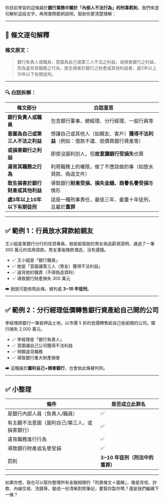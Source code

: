 你目前學習的這條屬於**銀行業務中關於「內部人不法行為」的刑事罰則**，我們來逐句解析這段文字，再用實際範例說明，幫助你更清楚理解：

---

## 📘 條文逐句解釋

### 條文原文：
> 銀行負責人或職員，意圖為自己或第三人不法之利益，或損害銀行之利益，而為違背其職務之行為，致生損害於銀行之財產或其他利益者，處3年以上10年以下有期徒刑。

---

### 🔍 白話拆解：

| 條文部分 | 白話意思 |
|----------|-----------|
| **銀行負責人或職員** | 包含銀行董事、總經理、分行經理、一般行員等 |
| **意圖為自己或第三人不法之利益** | 想讓自己或其他人（如親友、客戶）**獲得不法利益**（例如：借款不還、低價買銀行資產等） |
| **或損害銀行之利益** | 即使沒圖利別人，但**故意讓銀行受損失**也算 |
| **違背其職務之行為** | 利用職務上的權限，做了不應該做的事（如放水貸款、偽造文件） |
| **致生損害於銀行財產或其他利益** | 導致銀行**財產受損、損失金錢、商譽名譽受損**等情形 |
| **處3年以上10年以下有期徒刑** | 這是一種刑事責任，最低三年、最重十年徒刑，且屬於**重罪**

---

## ✅ 範例 1：行員放水貸款給親友

王小姐是某銀行分行的信貸專員，她偷偷幫她的男友偽造薪資證明，通過了一筆 300 萬元的信用貸款。男友事後捲款潛逃，沒有還錢。

- ✅ 王小姐是「銀行職員」
- ✅ 她是「意圖讓第三人（男友）獲得不法利益」
- ✅ 違背她的職責（不得偽造資料）
- ✅ 導致銀行財產損失 300 萬元

➡ 她就可能依照此條，被判處 **3~10 年徒刑**。

---

## ✅ 範例 2：分行經理低價轉售銀行資產給自己開的公司

李經理將銀行一筆抵押品土地，以市價 5 折的低價轉售給自己偷偷開的公司。銀行損失 2,000 萬元。

- ✅ 李經理是「銀行負責人」
- ✅ 意圖讓自己公司獲得不法利益
- ✅ 明顯違背職務
- ✅ 導致銀行重大財產損害

➡ 這種屬於**圖利自己+損害銀行**，也會依此條被判刑。

---

## ✅ 小整理

| 條件 | 是否成立此罪名 |
|------|----------------|
| 是銀行內部人員（負責人/職員） | ✅ |
| 有主觀不法意圖（圖利自己/第三人，或損害銀行） | ✅ |
| 違背職務進行行為 | ✅ |
| 導致銀行財產或名譽受損 | ✅ |
| 罰則 | **3~10 年徒刑（刑法中的重罪）** |

---

如果你想，我也可以幫你整理所有金融相關的「刑責條文＋圖解」，像是背信、詐欺、內線交易、洗錢等，變成一份清晰對照筆記，要幫你製作嗎？還是我們繼續下一條？